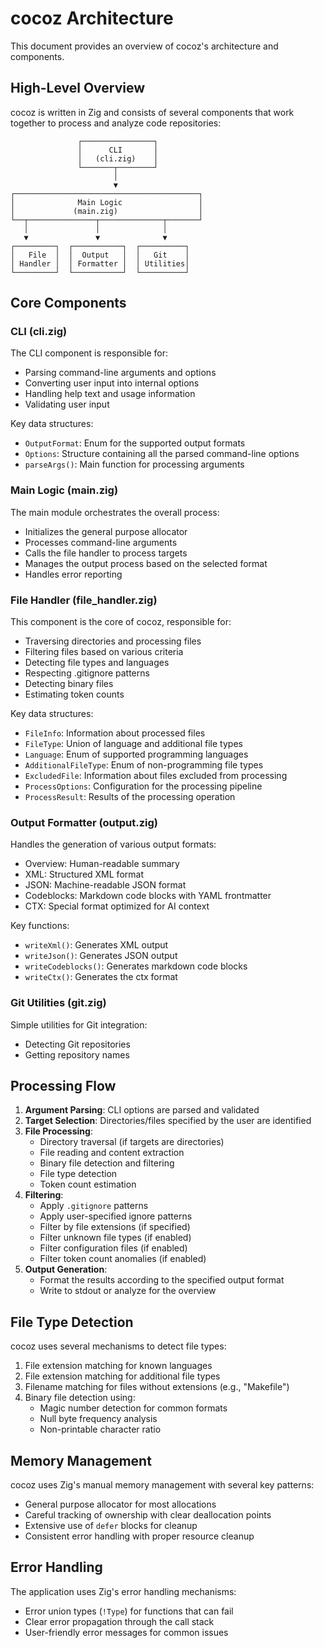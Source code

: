 # cocoz Architecture

This document provides an overview of cocoz's architecture and components.

## High-Level Overview

cocoz is written in Zig and consists of several components that work together to process and analyze code repositories:

```
               ┌────────────────┐
               │      CLI       │
               │   (cli.zig)    │
               └───────┬────────┘
                       │
                       ▼
┌─────────────────────────────────────────┐
│              Main Logic                 │
│             (main.zig)                  │
└──┬───────────────┬──────────────┬───────┘
   │               │              │
   ▼               ▼              ▼
┌─────────┐  ┌───────────┐  ┌──────────┐
│   File  │  │  Output   │  │   Git    │
│ Handler │  │ Formatter │  │ Utilities│
└─────────┘  └───────────┘  └──────────┘
```

## Core Components

### CLI (cli.zig)

The CLI component is responsible for:
- Parsing command-line arguments and options
- Converting user input into internal options
- Handling help text and usage information
- Validating user input

Key data structures:
- `OutputFormat`: Enum for the supported output formats
- `Options`: Structure containing all the parsed command-line options
- `parseArgs()`: Main function for processing arguments

### Main Logic (main.zig)

The main module orchestrates the overall process:
- Initializes the general purpose allocator
- Processes command-line arguments
- Calls the file handler to process targets
- Manages the output process based on the selected format
- Handles error reporting

### File Handler (file_handler.zig)

This component is the core of cocoz, responsible for:
- Traversing directories and processing files
- Filtering files based on various criteria
- Detecting file types and languages
- Respecting .gitignore patterns
- Detecting binary files
- Estimating token counts

Key data structures:
- `FileInfo`: Information about processed files
- `FileType`: Union of language and additional file types
- `Language`: Enum of supported programming languages
- `AdditionalFileType`: Enum of non-programming file types
- `ExcludedFile`: Information about files excluded from processing
- `ProcessOptions`: Configuration for the processing pipeline
- `ProcessResult`: Results of the processing operation

### Output Formatter (output.zig)

Handles the generation of various output formats:
- Overview: Human-readable summary
- XML: Structured XML format
- JSON: Machine-readable JSON format
- Codeblocks: Markdown code blocks with YAML frontmatter
- CTX: Special format optimized for AI context

Key functions:
- `writeXml()`: Generates XML output
- `writeJson()`: Generates JSON output
- `writeCodeblocks()`: Generates markdown code blocks
- `writeCtx()`: Generates the ctx format

### Git Utilities (git.zig)

Simple utilities for Git integration:
- Detecting Git repositories
- Getting repository names

## Processing Flow

1. **Argument Parsing**: CLI options are parsed and validated
2. **Target Selection**: Directories/files specified by the user are identified
3. **File Processing**:
   - Directory traversal (if targets are directories)
   - File reading and content extraction
   - Binary file detection and filtering
   - File type detection
   - Token count estimation
4. **Filtering**:
   - Apply `.gitignore` patterns
   - Apply user-specified ignore patterns
   - Filter by file extensions (if specified)
   - Filter unknown file types (if enabled)
   - Filter configuration files (if enabled)
   - Filter token count anomalies (if enabled)
5. **Output Generation**:
   - Format the results according to the specified output format
   - Write to stdout or analyze for the overview

## File Type Detection

cocoz uses several mechanisms to detect file types:
1. File extension matching for known languages
2. File extension matching for additional file types
3. Filename matching for files without extensions (e.g., "Makefile")
4. Binary file detection using:
   - Magic number detection for common formats
   - Null byte frequency analysis
   - Non-printable character ratio

## Memory Management

cocoz uses Zig's manual memory management with several key patterns:
- General purpose allocator for most allocations
- Careful tracking of ownership with clear deallocation points
- Extensive use of `defer` blocks for cleanup
- Consistent error handling with proper resource cleanup

## Error Handling

The application uses Zig's error handling mechanisms:
- Error union types (`!Type`) for functions that can fail
- Clear error propagation through the call stack
- User-friendly error messages for common issues